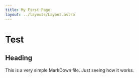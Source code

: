 ```yaml
---
title: My First Page
layout: ../layouts/Layout.astro
---
```


# Test

## Heading

This is a very simple MarkDown file. Just seeing how it works.